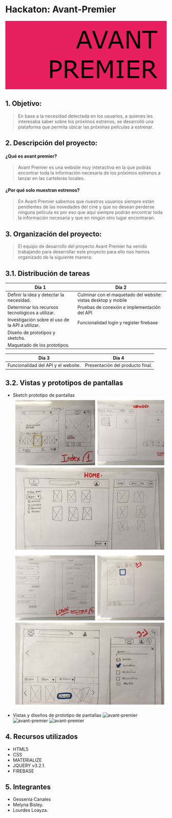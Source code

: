 # Hackaton: Avant-Premier

![avant-premier](assets/docs/logo-readme.jpg)

## 1. Objetivo:
> En base a la necesidad detectada en los usuarios, a quienes les interesaba saber sobre los próximos estrenos, se desarrolló una plataforma que permita ubicar las próximas peliculas a estrenar.

## 2. Descripción del proyecto:

#### ¿Qué es avant premier?
> Avant Premier es una website muy interactiva en la que podrás encontrar toda la información necesaria de los próximos estrenos a lanzar en las carteleras locales.

#### ¿Por qué solo muestran estrenos?
> En Avant Premier sabemos que nuestros usuarios siempre están pendientes de las novedades del cine y que no desean perderse ninguna película es por eso que aquí siempre podrán encontrar toda la información necesaria y que en ningún otro lugar encontraran.

## 3. Organización del proyecto:
>El equipo de desarrollo del proyecto Avant Premier ha venido trabajando para desarrollar este proyecto para ello nos hemos organizado de la siguiente manera:

## 3.1. Distribución de tareas

| Día 1                                            | Día 2                                                                  |
| ------------------------------------------------ |----------------------------------------------------------------------- |
| Definir la idea y detectar la necesidad.         | Culminar con el maquetado del website: vistas desktop y mobile | $1600 |
| Determinar los recursos tecnológicos a utilizar. | Pruebas de conexión e implementación del API                           |
| Investigación sobre el uso de la API a utilizar. | Funcionalidad login y register firebase                                |
| Diseño de prototipos y sketchs.                  |                                                                        |
| Maquetado de los prototipos.                     |                                                                        |

| Día 3                                            | Día 4                                                                  |
| ------------------------------------------------ |----------------------------------------------------------------------- |
| Funcionalidad del API y el website.              | Presentación del producto final.                                       |

## 3.2. Vistas y prototipos de pantallas

* Sketch prototipo de pantallas
![avant-premier](assets/docs/sketch1.jpg)
![avant-premier](assets/docs/sketch2.jpg)

* Vistas y diseños de prototipo de pantallas
![avant-premier](assets/docs/vistas_prototipo1.jpg)
![avant-premier](assets/docs/vistas_prototipo2.jpg)
![avant-premier](assets/docs/vistas_prototipo3.jpg)

## 4. Recursos utilizados
* HTML5
* CSS
* MATERIALIZE
* JQUERY v3.2.1.
* FIREBASE

## 5. Integrantes
* Gessenia Canales
* Melyna Bisley.
* Lourdes Loayza.

